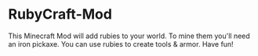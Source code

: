 # RubyCraft-Mod
This Minecraft Mod will add rubies to your world. To mine them you'll need an iron pickaxe. You can use rubies to create tools &amp; armor. Have fun!
